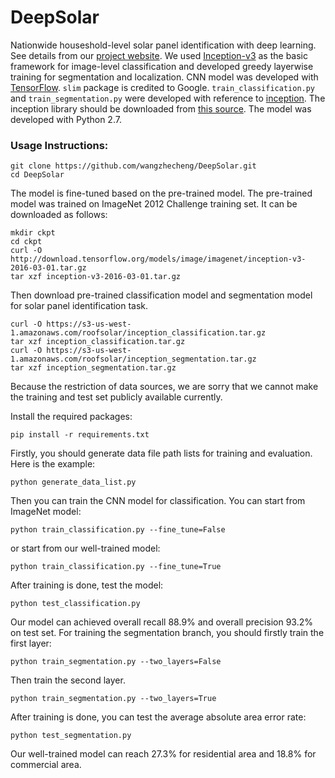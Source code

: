 # DeepSolar
Nationwide houseshold-level solar panel identification with deep learning. See details from our [project website](http://web.stanford.edu/group/deepsolar/home). We used [Inception-v3](https://arxiv.org/pdf/1512.00567.pdf) as the basic framework for image-level classification and developed greedy layerwise training for segmentation and localization.
CNN model was developed with [TensorFlow](https://github.com/tensorflow). `slim` package is credited to Google. `train_classification.py` and `train_segmentation.py` were developed with reference to [inception](https://github.com/tensorflow/models/tree/master/research/inception/inception). The inception library should be downloaded from [this source](https://github.com/tensorflow/models/tree/master/research/inception/inception). The model was developed with Python 2.7.

### Usage Instructions:
```
git clone https://github.com/wangzhecheng/DeepSolar.git
cd DeepSolar
```
The model is fine-tuned based on the pre-trained model. The pre-trained model was trained on ImageNet 2012 Challenge training set. It can be downloaded as follows:
```
mkdir ckpt
cd ckpt
curl -O http://download.tensorflow.org/models/image/imagenet/inception-v3-2016-03-01.tar.gz
tar xzf inception-v3-2016-03-01.tar.gz
```
Then download pre-trained classification model and segmentation model for solar panel identification task.
```
curl -O https://s3-us-west-1.amazonaws.com/roofsolar/inception_classification.tar.gz
tar xzf inception_classification.tar.gz
curl -O https://s3-us-west-1.amazonaws.com/roofsolar/inception_segmentation.tar.gz
tar xzf inception_segmentation.tar.gz
```
Because the restriction of data sources, we are sorry that we cannot make the training and test set publicly available currently.

Install the required packages:
```
pip install -r requirements.txt
```
Firstly, you should generate data file path lists for training and evaluation. Here is the example:
```
python generate_data_list.py
```
Then you can train the CNN model for classification. You can start from ImageNet model:
```
python train_classification.py --fine_tune=False
```
or start from our well-trained model:
```
python train_classification.py --fine_tune=True
```
After training is done, test the model:
```
python test_classification.py
```
Our model can achieved overall recall 88.9% and overall precision 93.2% on test set.
For training the segmentation branch, you should firstly train the first layer:
```
python train_segmentation.py --two_layers=False
```
Then train the second layer.
```
python train_segmentation.py --two_layers=True
```
After training is done, you can test the average absolute area error rate:
```
python test_segmentation.py
```
Our well-trained model can reach 27.3% for residential area and 18.8% for commercial area.
